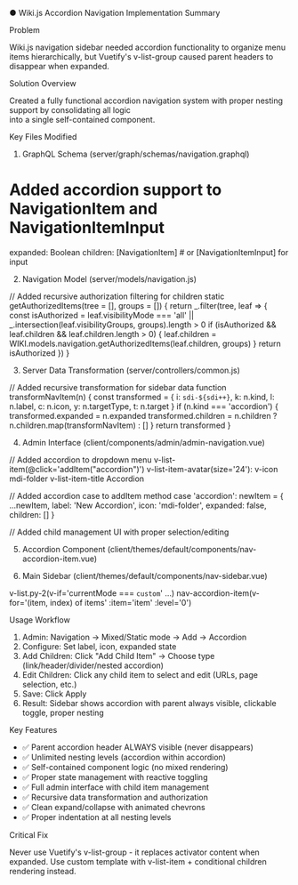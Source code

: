 ● Wiki.js Accordion Navigation Implementation Summary

  Problem

  Wiki.js navigation sidebar needed accordion functionality to organize menu items hierarchically, but
  Vuetify's v-list-group caused parent headers to disappear when expanded.

  Solution Overview

  Created a fully functional accordion navigation system with proper nesting support by consolidating all logic    
   into a single self-contained component.

  Key Files Modified

  1. GraphQL Schema (server/graph/schemas/navigation.graphql)

  # Added accordion support to NavigationItem and NavigationItemInput
  expanded: Boolean
  children: [NavigationItem] # or [NavigationItemInput] for input

  2. Navigation Model (server/models/navigation.js)

  // Added recursive authorization filtering for children
  static getAuthorizedItems(tree = [], groups = []) {
    return _.filter(tree, leaf => {
      const isAuthorized = leaf.visibilityMode === 'all' || _.intersection(leaf.visibilityGroups,
  groups).length > 0
      if (isAuthorized && leaf.children && leaf.children.length > 0) {
        leaf.children = WIKI.models.navigation.getAuthorizedItems(leaf.children, groups)
      }
      return isAuthorized
    })
  }

  3. Server Data Transformation (server/controllers/common.js)

  // Added recursive transformation for sidebar data
  function transformNavItem(n) {
    const transformed = {
      i: `sdi-${sdi++}`, k: n.kind, l: n.label, c: n.icon, y: n.targetType, t: n.target
    }
    if (n.kind === 'accordion') {
      transformed.expanded = n.expanded
      transformed.children = n.children ? n.children.map(transformNavItem) : []
    }
    return transformed
  }

  4. Admin Interface (client/components/admin/admin-navigation.vue)

  // Added accordion to dropdown menu
  v-list-item(@click='addItem("accordion")')
    v-list-item-avatar(size='24'): v-icon mdi-folder
    v-list-item-title Accordion

  // Added accordion case to addItem method
  case 'accordion':
    newItem = { ...newItem, label: 'New Accordion', icon: 'mdi-folder', expanded: false, children: [] }

  // Added child management UI with proper selection/editing

  5. Accordion Component (client/themes/default/components/nav-accordion-item.vue)

  <!-- Self-contained component handling ALL navigation item types -->
  <template lang="pug">
    div
      v-list-item(v-if='item.k === `link`' ...) // Link items
      v-divider(v-else-if='item.k === `divider`' ...) // Dividers
      v-subheader(v-else-if='item.k === `header`' ...) // Headers
      template(v-else-if='item.k === `accordion`')
        v-list-item(@click='toggleExpanded' ...)
          v-list-item-avatar: v-icon {{ item.c || 'mdi-folder' }}
          v-list-item-title {{ item.l }}
          v-list-item-action: v-icon {{ isExpanded ? 'mdi-chevron-up' : 'mdi-chevron-down' }}
        nav-accordion-item(v-if='isExpanded' v-for='subItem of item.children' :item='subItem' :level='level +      
  1')
  </template>

  <script>
  export default {
    data: () => ({ internalExpanded: false }),
    computed: { isExpanded() { return this.item.k === 'accordion' ? this.internalExpanded : false }},
    methods: { toggleExpanded() { this.internalExpanded = !this.internalExpanded }},
    mounted() { if (this.item.k === 'accordion') this.internalExpanded = this.item.expanded !== false }
  }
  </script>

  6. Main Sidebar (client/themes/default/components/nav-sidebar.vue)

  <!-- Simplified to use ONLY nav-accordion-item for everything -->
  v-list.py-2(v-if='currentMode === `custom`' ...)
    nav-accordion-item(v-for='(item, index) of items' :item='item' :level='0')

  Usage Workflow

  1. Admin: Navigation → Mixed/Static mode → Add → Accordion
  2. Configure: Set label, icon, expanded state
  3. Add Children: Click "Add Child Item" → Choose type (link/header/divider/nested accordion)
  4. Edit Children: Click any child item to select and edit (URLs, page selection, etc.)
  5. Save: Click Apply
  6. Result: Sidebar shows accordion with parent always visible, clickable toggle, proper nesting

  Key Features

  - ✅ Parent accordion header ALWAYS visible (never disappears)
  - ✅ Unlimited nesting levels (accordion within accordion)
  - ✅ Self-contained component logic (no mixed rendering)
  - ✅ Proper state management with reactive toggling
  - ✅ Full admin interface with child item management
  - ✅ Recursive data transformation and authorization
  - ✅ Clean expand/collapse with animated chevrons
  - ✅ Proper indentation at all nesting levels

  Critical Fix

  Never use Vuetify's v-list-group - it replaces activator content when expanded. Use custom template with
  v-list-item + conditional children rendering instead.